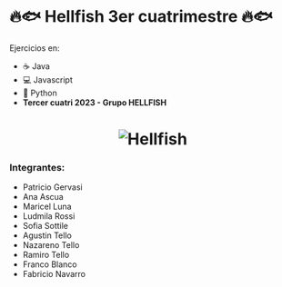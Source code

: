 # 🔥🐟 Hellfish 3er cuatrimestre 🔥🐟
Ejercicios en:
- ☕ Java 
- 💻 Javascript 
- 🐍 Python 
- **Tercer cuatri 2023 - Grupo HELLFISH**
<h1 align="center">
  <img src="https://avatars.githubusercontent.com/t/6707833?s=280&v=4" alt="Hellfish">
</h1>

### Integrantes: 
 - Patricio Gervasi
 - Ana Ascua
 - Maricel Luna
 - Ludmila Rossi
 - Sofia Sottile
 - Agustin Tello
 - Nazareno Tello
 - Ramiro Tello
 - Franco Blanco
 - Fabricio Navarro
